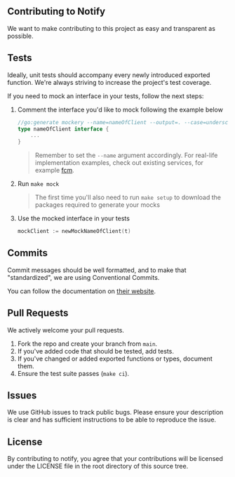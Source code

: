 ## Contributing to Notify

We want to make contributing to this project as easy and transparent as possible.

## Tests

Ideally, unit tests should accompany every newly introduced exported function. We're always striving to increase the project's test coverage.

If you need to mock an interface in your tests, follow the next steps:

1. Comment the interface you'd like to mock following the example below

    ```go
    //go:generate mockery --name=nameOfClient --output=. --case=underscore --inpackage
    type nameOfClient interface {
        ...
    }
    ```

    > Remember to set the `--name` argument accordingly. For real-life implementation examples, check out existing services, for example [fcm](https://github.com/nikoksr/notify/blob/bda5705e4ee1cbf6b02bbb12679ed597334dee51/service/fcm/fcm.go#L27).


2. Run `make mock` 

    > The first time you'll also need to run `make setup` to download the packages required to generate your mocks

3. Use the mocked interface in your tests

    ```go
	mockClient := newMockNameOfClient(t)
    ```

## Commits

Commit messages should be well formatted, and to make that "standardized", we are using Conventional Commits.

You can follow the documentation on [their website](https://www.conventionalcommits.org).

## Pull Requests

We actively welcome your pull requests.

1. Fork the repo and create your branch from `main`.
2. If you've added code that should be tested, add tests.
3. If you've changed or added exported functions or types, document them.
4. Ensure the test suite passes (`make ci`).

## Issues

We use GitHub issues to track public bugs. Please ensure your description is clear and has sufficient instructions to be
able to reproduce the issue.

## License

By contributing to notify, you agree that your contributions will be licensed under the LICENSE file in the root
directory of this source tree.
